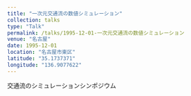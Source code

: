 ```yaml
---
title: "一次元交通流の数値シミュレーション"
collection: talks
type: "Talk"
permalink: /talks/1995-12-01-一次元交通流の数値シミュレーション
venue: "名古屋"
date: 1995-12-01
location: "名古屋市東区"
latitude: "35.1737371"
longitude: "136.9077622"
---
```


交通流のシミュレーションシンポジウム
